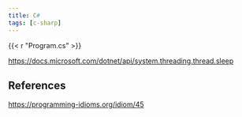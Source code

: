 ```yaml
---
title: C#
tags: [c-sharp]
---
```


{{< r "Program.cs" >}}

<https://docs.microsoft.com/dotnet/api/system.threading.thread.sleep>

## References

<https://programming-idioms.org/idiom/45>
